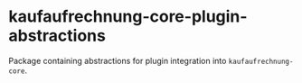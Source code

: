 # kaufaufrechnung-core-plugin-abstractions

Package containing abstractions for plugin integration into `kaufaufrechnung-core`.
